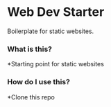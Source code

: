 # Web Dev Starter
Boilerplate for static websites.

### What is this?

*Starting point for static websites

### How do I use this?

*Clone this repo
